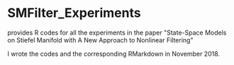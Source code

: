 # SMFilter_Experiments
provides R codes for all the experiments in the paper "State-Space Models on Stiefel Manifold with A New Approach to Nonlinear Filtering"

I wrote the codes and the corresponding RMarkdown in November 2018.
